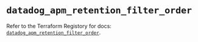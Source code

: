 # `datadog_apm_retention_filter_order`

Refer to the Terraform Registory for docs: [`datadog_apm_retention_filter_order`](https://registry.terraform.io/providers/datadog/datadog/3.33.0/docs/resources/apm_retention_filter_order).
